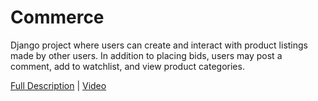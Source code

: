 # Commerce

Django project where users can create and interact with product listings made by other users.  In addition to placing bids, users may post a comment, add to watchlist, and view product categories.

[Full Description](https://cs50.harvard.edu/web/2020/projects/2/commerce/#:~:text=In%20the%20distribution%20code%20is%20a%20Django%20project%20called%20commerce%20that%20contains%20a%20single%20app%20called%20auctions.First,%20open%20up%20auctions/urls.py,%20where%20the%20URL%20configuration%20for%20this%20app%20is%20defined.%20Notice%20that%20we%E2%80%99ve%20already%20written%20a%20few%20URLs%20for%20you,%20including%20a%20default%20index%20route,%20a%20/login%20route,%20a%20/logout%20route,%20and%20a%20/register%20route.Take%20a%20look%20at%20auctions/views.py%20to%20see%20the%20views%20that%20are%20associated%20with%20each%20of%20these%20routes.%20The%20index%20view%20for%20now%20returns%20a%20mostly-empty%20index.html%20template.%20The%20login_view%20view%20renders%20a%20login%20form%20when%20a%20user%20tries%20to%20GET%20the%20page.%20When%20a%20user%20submits%20the%20form%20using%20the%20POST%20request%20method,%20the%20user%20is%20authenticated,%20logged%20in,%20and%20redirected%20to%20the%20index%20page.%20The%20logout_view%20view%20logs%20the%20user%20out%20and%20redirects%20them%20to%20the%20index%20page.%20Finally,%20the%20register%20route%20displays%20a%20registration%20form%20to%20the%20user,%20and%20creates%20a%20new%20user%20when%20the%20form%20is%20submitted.%20All%20of%20this%20is%20done%20for%20you%20in%20the%20distribution%20code,%20so%20you%20should%20be%20able%20to%20run%20the%20application%20now%20to%20create%20some%20users.Run%20python%20manage.py%20runserver%20to%20start%20up%20the%20Django%20web%20server,%20and%20visit%20the%20website%20in%20your%20browser.%20Click%20%E2%80%9CRegister%E2%80%9D%20and%20register%20for%20an%20account.%20You%20should%20see%20that%20you%20are%20now%20%E2%80%9CSigned%20in%20as%E2%80%9D%20your%20user%20account,%20and%20the%20links%20at%20the%20top%20of%20the%20page%20have%20changed.%20How%20did%20the%20HTML%20change?%20Take%20a%20look%20at%20auctions/templates/auctions/layout.html%20for%20the%20HTML%20layout%20of%20this%20application.%20Notice%20that%20several%20parts%20of%20the%20template%20are%20wrapped%20in%20a%20check%20for%20if%20user.is_authenticated,%20so%20that%20different%20content%20can%20be%20rendered%20depending%20on%20whether%20the%20user%20is%20signed%20in%20or%20not.%20You%E2%80%99re%20welcome%20to%20change%20this%20file%20if%20you%E2%80%99d%20like%20to%20add%20or%20modify%20anything%20in%20the%20layout!Finally,%20take%20a%20look%20at%20auctions/models.py.%20This%20is%20where%20you%20will%20define%20any%20models%20for%20your%20web%20application,%20where%20each%20model%20represents%20some%20type%20of%20data%20you%20want%20to%20store%20in%20your%20database.%20We%E2%80%99ve%20started%20you%20with%20a%20User%20model%20that%20represents%20each%20user%20of%20the%20application.%20Because%20it%20inherits%20from%20AbstractUser,%20it%20will%20already%20have%20fields%20for%20a%20username,%20email,%20password,%20etc.,%20but%20you%E2%80%99re%20welcome%20to%20add%20new%20fields%20to%20the%20User%20class%20if%20there%20is%20additional%20information%20about%20a%20user%20that%20you%20wish%20to%20represent.%20You%20will%20also%20need%20to%20add%20additional%20models%20to%20this%20file%20to%20represent%20details%20about%20auction%20listings,%20bids,%20comments,%20and%20auction%20categories.%20Remember%20that%20each%20time%20you%20change%20anything%20in%20auctions/models.py,%20you%E2%80%99ll%20need%20to%20first%20run%20python%20manage.py%20makemigrations%20and%20then%20python%20manage.py%20migrate%20to%20migrate%20those%20changes%20to%20your%20database.) | [Video](https://youtu.be/6cUV0xpd-1M)

